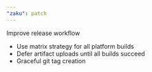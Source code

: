 ```yaml
---
"zaku": patch
---
```


Improve release workflow

- Use matrix strategy for all platform builds
- Defer artifact uploads until all builds succeed
- Graceful git tag creation
